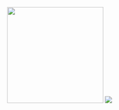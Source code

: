 <img width="225px" height="225px" src="../img/sflow-logo.png" class="img-thumbnail" >
<img src="doc/landing.png">
